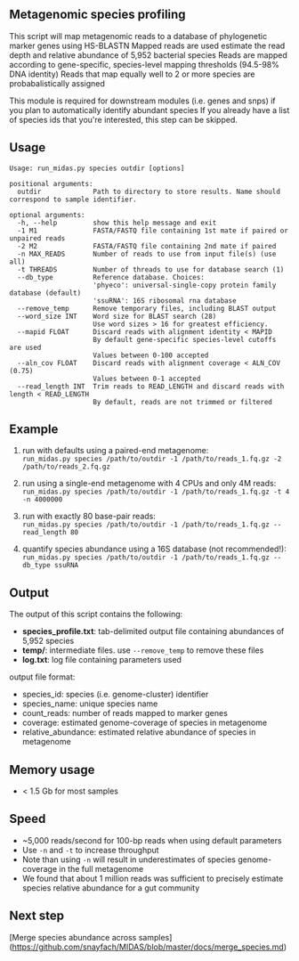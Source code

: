 ## Metagenomic species profiling

This script will map metagenomic reads to a database of phylogenetic marker genes using HS-BLASTN
Mapped reads are used estimate the read depth and relative abundance of 5,952 bacterial species
Reads are mapped according to gene-specific, species-level mapping thresholds (94.5-98% DNA identity)
Reads that map equally well to 2 or more species are probabalistically assigned

This module is required for downstream modules (i.e. genes and snps) if you plan to automatically identify abundant species 
If you already have a list of species ids that you're interested, this step can be skipped.

## Usage
```
Usage: run_midas.py species outdir [options]

positional arguments:
  outdir             Path to directory to store results. Name should correspond to sample identifier.

optional arguments:
  -h, --help         show this help message and exit
  -1 M1              FASTA/FASTQ file containing 1st mate if paired or unpaired reads
  -2 M2              FASTA/FASTQ file containing 2nd mate if paired
  -n MAX_READS       Number of reads to use from input file(s) (use all)
  -t THREADS         Number of threads to use for database search (1)
  --db_type          Reference database. Choices:
                     'phyeco': universal-single-copy protein family database (default)
                     'ssuRNA': 16S ribosomal rna database
  --remove_temp      Remove temporary files, including BLAST output
  --word_size INT    Word size for BLAST search (28)
                     Use word sizes > 16 for greatest efficiency.
  --mapid FLOAT      Discard reads with alignment identity < MAPID
                     By default gene-specific species-level cutoffs are used
                     Values between 0-100 accepted
  --aln_cov FLOAT    Discard reads with alignment coverage < ALN_COV (0.75)
                     Values between 0-1 accepted
  --read_length INT  Trim reads to READ_LENGTH and discard reads with length < READ_LENGTH
                     By default, reads are not trimmed or filtered
```

## Example
1) run with defaults using a paired-end metagenome:  
`run_midas.py species /path/to/outdir -1 /path/to/reads_1.fq.gz -2 /path/to/reads_2.fq.gz`

2) run using a single-end metagenome with 4 CPUs and only 4M reads:  
`run_midas.py species /path/to/outdir -1 /path/to/reads_1.fq.gz -t 4 -n 4000000`

3) run with exactly 80 base-pair reads:  
`run_midas.py species /path/to/outdir -1 /path/to/reads_1.fq.gz --read_length 80`

4) quantify species abundance using a 16S database (not recommended!):  
`run_midas.py species /path/to/outdir -1 /path/to/reads_1.fq.gz --db_type ssuRNA`


## Output
The output of this script contains the following: 
 
* **species_profile.txt**: tab-delimited output file containing abundances of 5,952 species  
* **temp/**: intermediate files. use `--remove_temp` to remove these files   
* **log.txt**: log file containing parameters used  

output file format:
  
* species_id: species (i.e. genome-cluster) identifier  
* species_name: unique species name  
* count_reads: number of reads mapped to marker genes  
* coverage: estimated genome-coverage of species in metagenome  
* relative_abundance: estimated relative abundance of species in metagenome  

## Memory usage
* < 1.5 Gb for most samples

## Speed
* ~5,000 reads/second for 100-bp reads when using default parameters
* Use `-n` and `-t` to increase throughput
* Note than using `-n` will result in underestimates of species genome-coverage in the full metagenome
* We found that about 1 million reads was sufficient to precisely estimate species relative abundance for a gut community

## Next step
[Merge species abundance across samples] (https://github.com/snayfach/MIDAS/blob/master/docs/merge_species.md)
